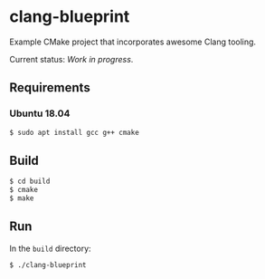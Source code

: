 # clang-blueprint

Example CMake project that incorporates awesome Clang tooling.

Current status: *Work in progress*.

## Requirements

### Ubuntu 18.04

```bash
$ sudo apt install gcc g++ cmake
```

## Build

```bash
$ cd build
$ cmake
$ make
```

## Run

In the `build` directory:

```
$ ./clang-blueprint
```
